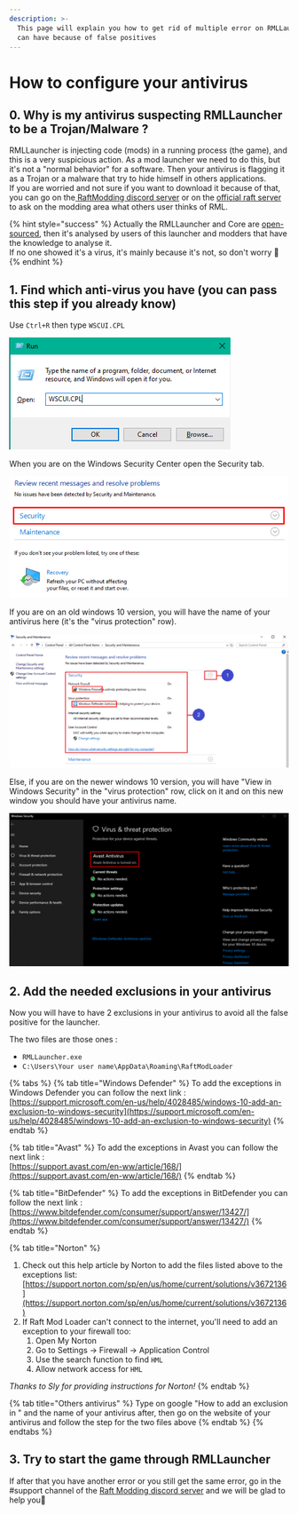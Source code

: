 ```yaml
---
description: >-
  This page will explain you how to get rid of multiple error on RMLLauncher you
  can have because of false positives
---
```


# How to configure your antivirus

## 0. Why is my antivirus suspecting RMLLauncher to be a Trojan/Malware ?

RMLLauncher is injecting code \(mods\) in a running process \(the game\), and this is a very suspicious action. As a mod launcher we need to do this, but it's not a "normal behavior" for a software. Then your antivirus is flagging it as a Trojan or a malware that try to hide himself in others applications.  
If you are worried and not sure if you want to download it because of that, you can go on the[ RaftModding discord server](https://discord.gg/r83T8Q) or on the [official raft server](https://discord.gg/raft) to ask on the modding area what others user thinks of RML.

{% hint style="success" %}
Actually the RMLLauncher and Core are [open-sourced](https://gitlab.com/TeKGameR950/HyTeKModLoader), then it's analysed by users of this launcher and modders that have the knowledge to analyse it.  
If no one showed it's a virus, it's mainly because it's not, so don't worry 🙂
{% endhint %}

## 1. Find which anti-virus you have \(you can pass this step if you already know\)

Use `Ctrl+R` then type `WSCUI.CPL`

![](../.gitbook/assets/image%20%284%29.png)

When you are on the Windows Security Center open the Security tab.

![](../.gitbook/assets/image%20%285%29.png)

If you are on an old windows 10 version, you will have the name of your antivirus here \(it's the "virus protection" row\).

![Exemple for Windows Defender antivirus](../.gitbook/assets/image%20%282%29.png)

Else, if you are on the newer windows 10 version, you will have "View in Windows Security" in the "virus protection" row, click on it and on this new window you should have your antivirus name.

![Exemple for Avast antivirus](../.gitbook/assets/image%20%283%29.png)

## 2. Add the needed exclusions in your antivirus

Now you will have to have 2 exclusions in your antivirus to avoid all the false positive for the launcher.

The two files are those ones :

* `RMLLauncher.exe`
* `C:\Users\Your user name\AppData\Roaming\RaftModLoader`

{% tabs %}
{% tab title="Windows Defender" %}
To add the exceptions in Windows Defender you can follow the next link :  
[https://support.microsoft.com/en-us/help/4028485/windows-10-add-an-exclusion-to-windows-security](https://support.microsoft.com/en-us/help/4028485/windows-10-add-an-exclusion-to-windows-security)
{% endtab %}

{% tab title="Avast" %}
To add the exceptions in Avast you can follow the next link :  
[https://support.avast.com/en-ww/article/168/](https://support.avast.com/en-ww/article/168/)
{% endtab %}

{% tab title="BitDefender" %}
To add the exceptions in BitDefender you can follow the next link :  
[https://www.bitdefender.com/consumer/support/answer/13427/](https://www.bitdefender.com/consumer/support/answer/13427/)
{% endtab %}

{% tab title="Norton" %}
1. Check out this help article by Norton to add the files listed above to the exceptions list: [https://support.norton.com/sp/en/us/home/current/solutions/v3672136](https://support.norton.com/sp/en/us/home/current/solutions/v3672136)
2. If Raft Mod Loader can't connect to the internet, you'll need to add an exception to your firewall too:
   1. Open My Norton
   2. Go to Settings -&gt; Firewall -&gt; Application Control
   3. Use the search function to find `HML`
   4. Allow network access for `HML`

_Thanks to Sly for providing instructions for Norton!_
{% endtab %}

{% tab title="Others antivirus" %}
Type on google "How to add an exclusion in " and the name of your antivirus after, then go on the website of your antivirus and follow the step for the two files above
{% endtab %}
{% endtabs %}

## 3. Try to start the game through RMLLauncher

If after that you have another error or you still get the same error, go in the \#support channel of the [Raft Modding discord server](https://discord.gg/r83T8Q) and we will be glad to help you🙂

